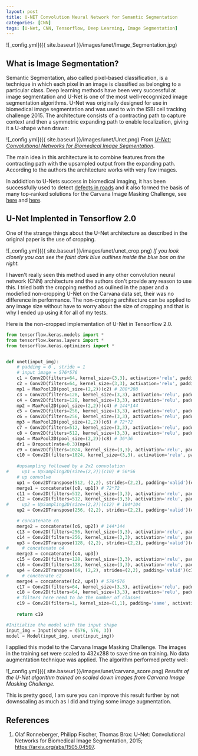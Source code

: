 ```yaml
---
layout: post
title: U-NET Convolution Neural Network for Semantic Segmentation
categories: [CNN]
tags: [U-Net, CNN, Tensorflow, Deep Learning, Image Segmentation]
---
```


![_config.yml]({{ site.baseurl }}/images/unet/Image_Segmentation.jpg)

## What is Image Segmentation?

Semantic Segmentation, also called pixel-based classification, is a technique in which each pixel in an 
image is classified as belonging to a particular class. Deep learning methods have been very successful 
at image segmentation and U-Net is one of the most well-recognnized image segmentation algorithms. U-Net
was originally designed for use in biomedical image segmentation and was used to win the ISBI cell tracking 
challenge 2015. The architecture consists of a contracting path to capture context and then a symmetric 
expanding path to enable localization, giving it a U-shape when drawn:

![_config.yml]({{ site.baseurl }}/images/unet/Unet.png)
*From <a href="http://www.cs.cmu.edu/~jeanoh/16-785/papers/ronnenberger-miccai2015-u-net.pdf" target="_blank">U-Net: Convolutional Networks for Biomedical
Image Segmentation</a>.*

The main idea in this architecture is to combine features from the contracting path with the upsampled 
output from the expanding path. According to the authors the architecture works with very few images.

In addidtion to U-Nets success in biomedical imaging, it has been successfully used to detect 
<a href="https://medium.com/pytorch/road-defect-detection-using-deep-active-learning-98d94fe854d" target="_blank">
defects in roads</a> and it also formed the basis of many top-ranked solutions for the Carvana Image Masking Challenge,
see <a href='https://medium.com/kaggle-blog/carvana-image-masking-challenge-1st-place-winners-interview-78fcc5c887a8' target='_blank'>
here</a> and <a href='https://github.com/lyakaap/Kaggle-Carvana-3rd-place-solution' target='_blank'>here</a>.

## U-Net Implented in Tensorflow 2.0

One of the strange things about the U-Net architecture as described in the original paper is the use of 
cropping. 

![_config.yml]({{ site.baseurl }}/images/unet/unet_crop.png)
*If you look closely you can see the faint dark blue outlines inside the blue box on the right.*

I haven't really seen this method used in any other convolution neural network (CNN) architecture and the 
authors don't provide any reason to use this. I tried both the cropping method as oulined in the paper
and a modiefied non-cropping U-Net on the Carvana data set, their was no difference in performance. 
The non-cropping architecture can be applied to any image size without have to worry about the size of 
cropping and that is why I ended up using it for all of my tests.

Here is the non-cropped implementation of U-Net in Tensorflow 2.0.

```python
from tensorflow.keras.models import *
from tensorflow.keras.layers import *
from tensorflow.keras.optimizers import *


def unet(input_img):
    # padding = 0 , stride = 1
    # input image = 576*576
    c1 = Conv2D(filters=64, kernel_size=(3,3), activation='relu', padding='same')(input_img) #576*576
    c2 = Conv2D(filters=64, kernel_size=(3,3), activation='relu', padding='same')(c1) # 576*576
    mp1 = MaxPool2D(pool_size=(2,2))(c2) # 288*288
    c3 = Conv2D(filters=128, kernel_size=(3,3), activation='relu', padding='same')(mp1) # 288*288
    c4 = Conv2D(filters=128, kernel_size=(3,3), activation='relu', padding='same')(c3) # 288*288
    mp2 = MaxPool2D(pool_size=(2,2))(c4) # 144*144
    c5 = Conv2D(filters=256, kernel_size=(3,3), activation='relu', padding='same')(mp2) # 144*144
    c6 = Conv2D(filters=256, kernel_size=(3,3), activation='relu', padding='same')(c5) # 144*144
    mp3 = MaxPool2D(pool_size=(2,2))(c6) # 72*72
    c7 = Conv2D(filters=512, kernel_size=(3,3), activation='relu', padding='same')(mp3) # 72*72
    c8 = Conv2D(filters=512, kernel_size=(3,3), activation='relu', padding='same')(c7) # 72*72
    mp4 = MaxPool2D(pool_size=(2,2))(c8) # 36*36
    dr1 = Dropout(rate=0.3)(mp4)
    c9 = Conv2D(filters=1024, kernel_size=(3,3), activation='relu', padding='same')(dr1) # 36*36
    c10 = Conv2D(filters=1024, kernel_size=(3,3), activation='relu', padding='same')(c9) # 36*36
    
    #upsampling followed by a 2x2 convolution
#     up1 = UpSampling2D(size=(2,2))(c10) # 56*56
    # up convolve
    up1 = Conv2DTranspose(512, (2,2), strides=(2,2), padding='valid')(c10)    # 72*72 concatenate c8
    merge1 = concatenate([c8, up1]) # 72*72
    c11 = Conv2D(filters=512, kernel_size=(3,3), activation='relu', padding='same')(merge1) # 72*72
    c12 = Conv2D(filters=512, kernel_size=(3,3), activation='relu', padding='same')(c11) # 72*72
#     up2 = UpSampling2D(size=(2,2))(c12) # 104*104
    up2 = Conv2DTranspose(256, (2,2), strides=(2,2), padding='valid')(c12) # 144*144

    # concatenate c6
    merge2 = concatenate([c6, up2]) # 144*144
    c13 = Conv2D(filters=256, kernel_size=(3,3), activation='relu', padding='same')(merge2) # 144*144
    c14 = Conv2D(filters=256, kernel_size=(3,3), activation='relu', padding='same')(c13) # 144*144
    up3 = Conv2DTranspose(128, (2,2), strides=(2,2), padding='valid')(c14) # 288*288
#     # concatenate c4
    merge3 = concatenate([c4, up3])
    c15 = Conv2D(filters=128, kernel_size=(3,3), activation='relu', padding='same')(merge3) # 288*288
    c16 = Conv2D(filters=128, kernel_size=(3,3), activation='relu', padding='same')(c15) # 288*288
    up4 = Conv2DTranspose(64, (2,2), strides=(2,2), padding='valid')(c16) # 576*576
#     # conctenate c2
    merge4 = concatenate([c2, up4]) # 576*576
    c17 = Conv2D(filters=64, kernel_size=(3,3), activation='relu', padding='same')(merge4) # 576*576
    c18 = Conv2D(filters=64, kernel_size=(3,3), activation='relu', padding='same')(c17) # 576*576
    # filters here need to be the number of classes
    c19 = Conv2D(filters=1, kernel_size=(1,1), padding='same', activation='sigmoid')(c18) # 576*576
    
    return c19

#Initialize the model with the input shape
input_img = Input(shape = (576, 576, 3))
model = Model(input_img, unet(input_img))
```

I applied this model to the Carvana Image Masking Challenge. The images in the training set were scaled 
to 432x288 to save time on training. No data augmentation technique was applied. The algorithm performed 
pretty well:

![_config.yml]({{ site.baseurl }}/images/unet/carvana_score.png)
*Results of the U-Net algorithm trained on scaled down images from Carvana Image Masking Challenge.*

This is pretty good, I am sure you can improve this result further by not downscaling as much as I did
and trying some image augmentation.

## References
1. Olaf Ronneberger, Philipp Fischer, Thomas Brox: U-Net: Convolutional Networks for Biomedical Image Segmentation, 2015; <a href='https://arxiv.org/abs/1505.04597' target='_blank'>https://arxiv.org/abs/1505.04597</a>.